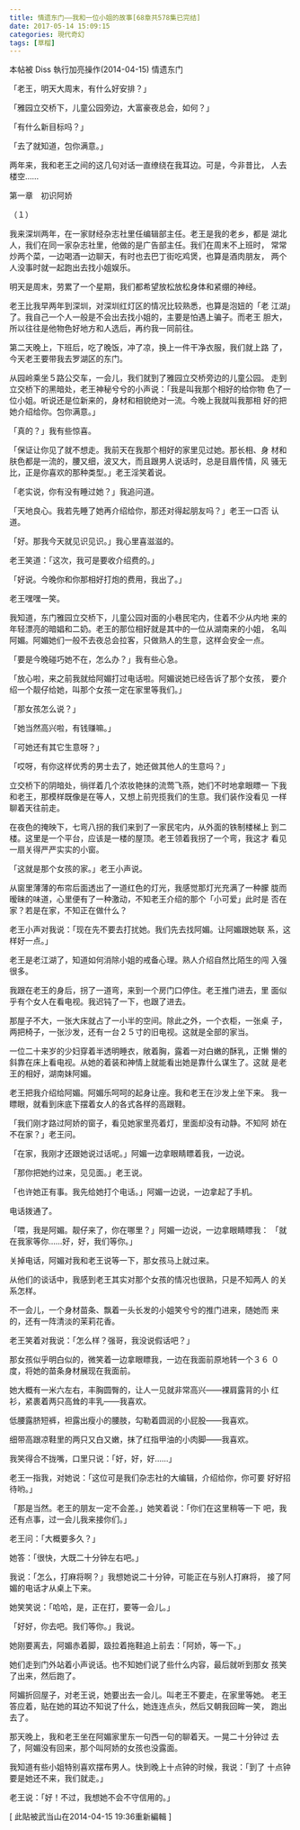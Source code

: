 ```yaml
---
title: 情遗东门——我和一位小姐的故事[68章共578集已完结]
date: 2017-05-14 15:09:15
categories: 現代奇幻
tags: [草榴]
---
```

本帖被 Diss 執行加亮操作(2014-04-15)
                                              情遗东门



「老王，明天大周末，有什么好安排？」

「雅园立交桥下，儿童公园旁边，大富豪夜总会，如何？」

「有什么新目标吗？」

「去了就知道，包你满意。」

两年来，我和老王之间的这几句对话一直缭绕在我耳边。可是，今非昔比，
人去楼空……


第一章　初识阿娇

（１）

我来深圳两年，在一家财经杂志社里任编辑部主任。老王是我的老乡，都是
湖北人，我们在同一家杂志社里，他做的是广告部主任。我们在周末不上班时，
常常炒两个菜，一边喝酒一边聊天，有时也去巴丁街吃鸡煲，也算是酒肉朋友，
两个人没事时就一起跑出去找小姐娱乐。

明天是周末，劳累了一个星期，我们都希望放松放松身体和紧绷的神经。

老王比我早两年到深圳，对深圳红灯区的情况比较熟悉，也算是泡妞的「老
江湖」了。我自己一个人一般是不会出去找小姐的，主要是怕遇上骗子。而老王
胆大，所以往往是他物色好地方和人选后，再约我一同前往。

第二天晚上，下班后，吃了晚饭，冲了凉，换上一件干净衣服，我们就上路
了，今天老王要带我去罗湖区的东门。

从园岭乘坐５路公交车，一会儿，我们就到了雅园立交桥旁边的儿童公园。
走到立交桥下的黑暗处，老王神秘兮兮的小声说：「我是叫我那个相好的给你物
色了一位小姐。听说还是位新来的，身材和相貌绝对一流。今晚上我就叫我那相
好的把她介绍给你。包你满意。」

「真的？」我有些惊喜。

「保证让你见了就不想走。我前天在我那个相好的家里见过她。那长相、身
材和肤色都是一流的，腰又细，波又大，而且跟男人说话时，总是目眉传情，风
骚无比，正是你喜欢的那种类型。」老王淫笑着说。

「老实说，你有没有睡过她？」我追问道。

「天地良心。我若先睡了她再介绍给你，那还对得起朋友吗？」老王一口否
认道。

「好。那我今天就见识见识。」我心里喜滋滋的。

老王笑道：「这次，我可是要收介绍费的。」

「好说。今晚你和你那相好打炮的费用，我出了。」

老王嘿嘿一笑。

我知道，东门雅园立交桥下，儿童公园对面的小巷民宅内，住着不少从内地
来的年轻漂亮的暗娼和二奶。老王的那位相好就是其中的一位从湖南来的小姐，
名叫阿媚。阿媚她们一般不去夜总会拉客，只做熟人的生意，这样会安全一点。

「要是今晚碰巧她不在，怎么办？」我有些心急。

「放心啦，来之前我就给阿媚打过电话啦。阿媚说她已经告诉了那个女孩，
要介绍一个靓仔给她，叫那个女孩一定在家里等我们。」

「那女孩怎么说？」

「她当然高兴啦，有钱赚嘛。」

「可她还有其它生意呀？」

「哎呀，有你这样优秀的男士去了，她还做其他人的生意吗？」

立交桥下的阴暗处，徜徉着几个浓妆艳抹的流莺飞燕，她们不时地拿眼瞟一
下我和老王，那模样既像是在等人，又想上前兜揽我们的生意。我们装作没看见
一样聊着天往前走。

在夜色的掩映下，七弯八拐的我们来到了一家民宅内，从外面的铁制楼梯上
到二楼。这里是一个平台，应该是一楼的屋顶。老王领着我拐了一个弯，我这才
看见一扇关得严严实实的小窗。

「这就是那个女孩的家。」老王小声说。

从窗里薄薄的布帘后面透出了一道红色的灯光，我感觉那灯光充满了一种朦
胧而暧昧的味道，心里便有了一种激动，不知老王介绍的那个「小可爱」此时是
否在家？若是在家，不知正在做什么？

老王小声对我说：「现在先不要去打扰她。我们先去找阿媚。让阿媚跟她联
系，这样好一点。」

老王是老江湖了，知道如何消除小姐的戒备心理。熟人介绍自然比陌生的闯
入强很多。

我跟在老王的身后，拐了一道弯，来到一个房门口停住。老王推门进去，里
面似乎有个女人在看电视。我迟钝了一下，也跟了进去。

那屋子不大，一张大床就占了一小半的空间。除此之外，一个衣柜，一张桌
子，两把椅子，一张沙发，还有一台２５寸的旧电视。这就是全部的家当。

一位二十来岁的少妇穿着半透明睡衣，敞着胸，露着一对白嫩的酥乳，正懒
懒的斜靠在床上看电视。从她的着装和神情上就能看出她是靠什么谋生了。这就
是老王的相好，湖南妹阿媚。

老王把我介绍给阿媚。阿媚乐呵呵的起身让座。我和老王在沙发上坐下来。
我一瞟眼，就看到床底下摆着女人的各式各样的高跟鞋。

「我们刚才路过阿娇的窗子，看见她家里亮着灯，里面却没有动静。不知阿
娇在不在家？」老王问。

「在家，我刚才还跟她说过话呢。」阿媚一边拿眼睛瞟着我，一边说。

「那你把她约过来，见见面。」老王说。

「也许她正有事。我先给她打个电话。」阿媚一边说，一边拿起了手机。

电话拨通了。

「喂，我是阿媚。靓仔来了，你在哪里？」阿媚一边说，一边拿眼睛瞟我：
「就在我家等你……好，好，我们等你。」

关掉电话，阿媚对我和老王说等一下，那女孩马上就过来。

从他们的谈话中，我感到老王其实对那个女孩的情况也很熟，只是不知两人
的关系怎样。

不一会儿，一个身材苗条、飘着一头长发的小姐笑兮兮的推门进来，随她而
来的，还有一阵清淡的茉莉花香。

老王笑着对我说：「怎么样？强哥，我没说假话吧？」

那女孩似乎明白似的，微笑着一边拿眼瞟我，一边在我面前原地转一个３６
０度，将她的苗条身材展现在我面前。

她大概有一米六左右，丰胸圆臀的，让人一见就非常高兴——裸肩露背的小
红衫，紧裹着两只高耸的丰乳——我喜欢。

低腰露脐短裤，袒露出瘦小的腰肢，勾勒着圆润的小屁股——我喜欢。

细带高跟凉鞋里的两只又白又嫩，抹了红指甲油的小肉脚——我喜欢。

我笑得合不拢嘴，口里只说：「好，好，好……」

老王一指我，对她说：「这位可是我们杂志社的大编辑，介绍给你，你可要
好好招待哟。」

「那是当然。老王的朋友一定不会差。」她笑着说：「你们在这里稍等一下
吧，我还有点事，过一会儿我来接你们。」

老王问：「大概要多久？」

她答：「很快，大既二十分钟左右吧。」

我说：「怎么，打麻将啊？」我想她说二十分钟，可能正在与别人打麻将，
接了阿媚的电话才从桌上下来。

她笑笑说：「哈哈，是，正在打，要等一会儿。」

「好好，你去吧。我们等你。」我说。

她刚要离去，阿媚赤着脚，趿拉着拖鞋追上前去：「阿娇，等一下。」

她们走到门外站着小声说话。也不知她们说了些什么内容，最后就听到那女
孩笑了出来，然后跑了。

阿媚折回屋子，对老王说，她要出去一会儿。叫老王不要走，在家里等她。
老王答应着，贴在她的耳边不知说了什么，她连连点头，然后又朝我回眸一笑，
跑出去了。

那天晚上，我和老王坐在阿媚家里东一句西一句的聊着天。一晃二十分钟过
去了，阿媚没有回来，那个叫阿娇的女孩也没露面。

我知道有些小姐特别喜欢摆布男人。快到晚上十点钟的时候，我说：「到了
十点钟要是她还不来，我们就走。」

老王说：「好！不过，我想她不会不守信用的。」


[ 此貼被武当山在2014-04-15 19:36重新編輯 ]